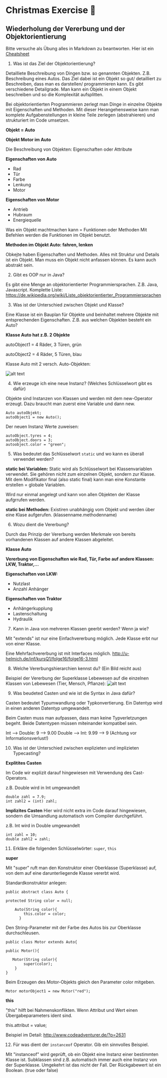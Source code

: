 # Christmas Exercise :santa:
## Wiederholung der Vererbung und der Objektorientierung

Bitte versuche als Übung alles in Markdown zu beantworten. Hier ist ein [Cheatsheet](https://github.com/adam-p/markdown-here/wiki/Markdown-Cheatsheet)

1. Was ist das Ziel der Objektorientierung?

 Detailliete Beschreibung von Dingen bzw. so genannten Objekten. Z.B. Beschreibung eines Autos. Das Ziel dabei ist ein Objekt so gut/ detailliert zu Beschreiben, dass man es darstellen/ programmieren kann. Es gibt verschiedene Detailgrade. Man kann ein Objekt in einem Objekt beschreiben und so die Komplexität aufsplitten.

 Bei objektorientierten Programmieren zerlegt man Dinge in einzelne Objekte mit Eigenschaften und Methoden. Mit dieser Herangehensweise kann man komplete Aufgabenstellungen in kleine Teile zerlegen (abstrahieren) und strukturiert im Code umsetzen. 

**Objekt = Auto**

**Objekt Motor im Auto**

Die Beschreibung von Objekten: Eigenschaften oder Attribute

**Eigenschaften von Auto**
* Rad
* Tür
* Farbe
* Lenkung
* Motor

**Eigenschaften von Motor**
* Antrieb
* Hubraum
* Energiequelle

Was ein Objekt machtmachen kann = Funktionen oder Methoden
Mit Befehlen werden die Funktionen im Objekt benutzt. 

**Methoden im Objekt Auto: fahren, lenken**

Obkejte haben Eigenschaften und Methoden.
Alles mit Struktur und Details ist ein Objekt. Man muss ein Objekt nicht anfassen können. Es kann auch abstrakt sein.


2. Gibt es OOP nur in Java?

Es gibt eine Menge an objektorientierter Programmiersprachen. Z.B. Java, Javascript. 
Komplette Liste: https://de.wikipedia.org/wiki/Liste_objektorientierter_Programmiersprachen

3. Was ist der Unterschied zwischen Objekt und Klasse?

Eine Klasse ist ein Bauplan für Objekte und beinhaltet mehrere Objekte mit entsprechenden Eigenschaften. Z.B. aus welchen Objekten besteht ein Auto?

**Klasse Auto hat z.B. 2 Objekte**

autoObject1 = 4 Räder, 3 Türen, grün

autoObject2 = 4 Räder, 5 Türen, blau


Klasse Auto mit 2 versch. Auto-Objekten:
 
![alt text][logo]

[logo]: https://openbook.rheinwerk-verlag.de/actionscript_einstieg/bilderklein/kleinklasse_objekt.gif "Klasse Auto mit 2 versch. Auto-Objekten"


4. Wie erzeuge ich eine neue Instanz? (Welches Schlüsselwort gibt es dafür)

Objekte sind Instanzen von Klassen und werden mit dem new-Operator erzeugt. 
Dazu braucht man zuerst eine Variable und dann new.

```
Auto autoObjekt;      
autoObject1 = new Auto();
```
Der neuen Instanz Werte zuweisen:
```
autoObject.tyres = 4;
autoObject.doors = 3;
autoobject.color = "green";
```

5. Was bedeutet das Schlüsselwort `static` und wo kann es überall verwendet werden?

**static bei Variablen:** Static wird als Schlüsselwort bei Klassenvariablen verwendet. Sie gehören nicht zum einzelnen Objekt, sondern zur Klasse. Mit dem Modifikator final (also static final) kann man eine Konstante erstellen = globale Variablen.

Wird nur einmal angelegt und kann von allen Objekten der Klasse aufgrrufen werden. 

**static bei Methoden:** Existiren unabhängig vom Objekt und werden über eine Klase aufgerufen. (klassenname.methodenname)


6. Wozu dient die Vererbung?

Durch das Prinzip der Vererbung werden Merkmale von bereits vorhandenen Klassen auf andere Klassen abgeleitet.

**Klasse Auto**

**Vererbung von Eigenschaften wie Rad, Tür, Farbe auf andere Klassen: LKW, Traktor,...**

**Eigenschaften von LKW:**
* Nutzlast
* Anzahl Anhänger

**Eigenschaften von Traktor**
* Anhängerkupplung
* Lastenschaltung
* Hydraulik


7. Kann in Java von mehreren Klassen geerbt werden? Wenn ja wie?

Mit "extends" ist nur eine Einfachvererbung möglich. Jede Klasse erbt nur von einer Klasse. 

Eine Mehrfachvererbung ist mit Interfaces möglich. http://u-helmich.de/inf/kursQ1/folge16/folge16-3.html


8. Welche Vererbungshierarchien kennst du? (Ein Bild reicht aus)

Beispiel der Vererbung der Superklasse Lebewesen auf die einzelnen Klassen von Lebewesen (Tier, Mensch, Pflanze): 
![alt text](https://mein-javablog.de/wp-content/uploads/2017/02/Java-Vererbung-Lebewesen.png)


9. Was beudeted Casten und wie ist die Syntax in Java dafür?

Casten bedeutet Typumwandlung oder Typkonvertierung. Ein Datentyp wird in einen anderen Datentyp umgewandelt.

Beim Casten muss man aufpassen, dass man keine Typverletzungen begeht. Beide Datentypen müssen miteinander kompatibel sein.

Int --> Double: 9 --> 9.00
Double --> Int: 9.99 --> 9 (Achtung vor Informationsverlust!)

10. Was ist der Unterschied zwischen explizieten und implizieten Typecasting?

**Explitites Casten**

Im Code wir explizit darauf hingewiesen mit Verwendung des Cast-Operators.

z.B. Double wird in Int umgewandelt

```
double zahl = 7.9;
int zahl2 = (int) zahl;
```

**Implizites Casten**
Hier wird nicht extra im Code darauf hingewiesen, sondern die Umsandlung automatisch vom Compiler durchgeführt.

z.B. Int wird in Double umgewandelt

```
int zahl = 10;
double zahl2 = zahl;
```


11. Erkläre die folgenden Schlüsselwörter: `super`, `this`

**super**

Mit "super" ruft man den Konstruktor einer Oberklasse (Superklasse) auf, von dem auf eine darunterliegende Klasse vererbt wird.

Standardkonstruktor anlegen:

```
public abstract class Auto {
	
protected String color = null;
	
	Auto(String color){
		this.color = color;
      }

```
Den String-Parameter mit der Farbe des Autos bis zur Oberklasse durchschleusen.

```
public class Motor extends Auto{
	
public Motor(){

   Motor(String color){
    	super(color);
    }
}
```
Beim Erzeugen des Motor-Objekts gleich den Parameter color mitgeben.

```
Motor motorObject1 = new Motor("red");
```



**this**

"this" hilft bei Nahmenskonflikten. Wenn Attribut und Wert einen Übergabeparameters ident sind.

this.attribut = value;

Beispiel im Detail: http://www.codeadventurer.de/?p=2631

12. Für was dient der `instanceof` Operator. Gib ein sinnvolles Beispiel.

Mit "instanceof" wird geprüft, ob ein Objekt eine Instanz einer bestimmten Klasse ist. Subklassen sind z.B. automatisch immer auch eine Instanz von der Superklasse. Umgekehrt ist das nicht der Fall. Der Rückgabewert ist ein Boolean. (true oder false)




